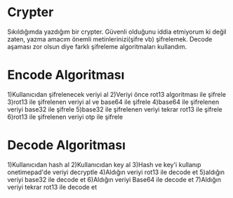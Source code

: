 # Crypter

Sıkıldığımda yazdığım bir crypter. Güvenli olduğunu iddia etmiyorum ki değil zaten, yazma amacım önemli metinlerinizi(şifre vb) şifrelemek. Decode aşaması zor olsun diye farklı şifreleme algoritmaları kullandım.

# Encode Algoritması

1)Kullanıcıdan şifrelenecek veriyi al
2)Veriyi önce rot13 algoritması ile şifrele
3)rot13 ile şifrelenen veriyi al ve base64 ile şifrele
4)base64 ile şifrelenen veriyi base32 ile şifrele
5)base32 ile şifrelenen veriyi tekrar rot13 ile şifrele
6)rot13 ile şifrelenen veriyi otp ile şifrele

# Decode Algoritması

1)Kullanıcıdan hash al
2)Kullanıcıdan key al
3)Hash ve key'i kullanıp onetimepad'de veriyi decryptle
4)Aldığın veriyi rot13 ile decode et
5)aldığın veriyi base32 ile decode et
6)Aldığın veriyi Base64 ile decode et
7)Aldığın veriyi tekrar rot13 ile decode et
